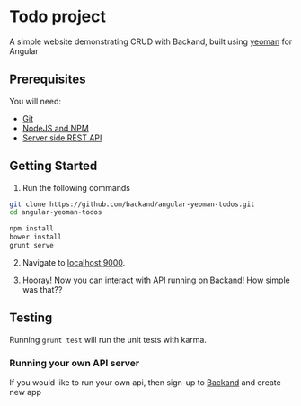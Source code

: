 # Todo project
A simple website demonstrating CRUD with Backand, built using [yeoman](http://yeoman.io/) for Angular

## Prerequisites
You will need:
* [Git](http://git-scm.com/)
* [NodeJS and NPM](https://gist.github.com/isaacs/579814)
* [Server side REST API](https://www.backand.com)

## Getting Started
1. Run the following commands

  ```bash
  git clone https://github.com/backand/angular-yeoman-todos.git
  cd angular-yeoman-todos

  npm install
  bower install
  grunt serve
  ```

2. Navigate to [localhost:9000](http://localhost:9000).

3. Hooray! Now you can interact with API running on Backand! How simple was that??

## Testing

Running `grunt test` will run the unit tests with karma.

### Running your own API server

If you would like to run your own api, then sign-up to [Backand](https://wwww.backand.com) and create new app

